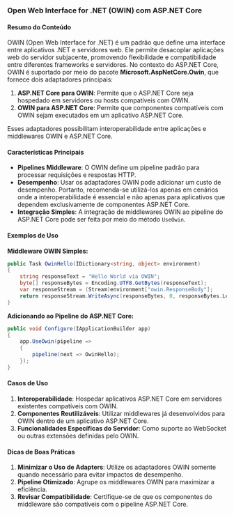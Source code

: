 ### Open Web Interface for .NET (OWIN) com ASP.NET Core

#### Resumo do Conteúdo

OWIN (Open Web Interface for .NET) é um padrão que define uma interface entre aplicativos .NET e servidores web. Ele permite desacoplar aplicações web do servidor subjacente, promovendo flexibilidade e compatibilidade entre diferentes frameworks e servidores. No contexto do ASP.NET Core, OWIN é suportado por meio do pacote **Microsoft.AspNetCore.Owin**, que fornece dois adaptadores principais:

1. **ASP.NET Core para OWIN**: Permite que o ASP.NET Core seja hospedado em servidores ou hosts compatíveis com OWIN.
2. **OWIN para ASP.NET Core**: Permite que componentes compatíveis com OWIN sejam executados em um aplicativo ASP.NET Core.

Esses adaptadores possibilitam interoperabilidade entre aplicações e middlewares OWIN e ASP.NET Core.

#### Características Principais

- **Pipelines Middleware**: O OWIN define um pipeline padrão para processar requisições e respostas HTTP. 
- **Desempenho**: Usar os adaptadores OWIN pode adicionar um custo de desempenho. Portanto, recomenda-se utilizá-los apenas em cenários onde a interoperabilidade é essencial e não apenas para aplicativos que dependem exclusivamente de componentes ASP.NET Core.
- **Integração Simples**: A integração de middlewares OWIN ao pipeline do ASP.NET Core pode ser feita por meio do método `UseOwin`.

#### Exemplos de Uso

**Middleware OWIN Simples:**
```csharp
public Task OwinHello(IDictionary<string, object> environment)
{
    string responseText = "Hello World via OWIN";
    byte[] responseBytes = Encoding.UTF8.GetBytes(responseText);
    var responseStream = (Stream)environment["owin.ResponseBody"];
    return responseStream.WriteAsync(responseBytes, 0, responseBytes.Length);
}
```

**Adicionando ao Pipeline do ASP.NET Core:**
```csharp
public void Configure(IApplicationBuilder app)
{
    app.UseOwin(pipeline =>
    {
        pipeline(next => OwinHello);
    });
}
```

#### Casos de Uso

1. **Interoperabilidade**: Hospedar aplicativos ASP.NET Core em servidores existentes compatíveis com OWIN.
2. **Componentes Reutilizáveis**: Utilizar middlewares já desenvolvidos para OWIN dentro de um aplicativo ASP.NET Core.
3. **Funcionalidades Específicas do Servidor**: Como suporte ao WebSocket ou outras extensões definidas pelo OWIN.

#### Dicas de Boas Práticas

1. **Minimizar o Uso de Adapters**: Utilize os adaptadores OWIN somente quando necessário para evitar impactos de desempenho.
2. **Pipeline Otimizado**: Agrupe os middlewares OWIN para maximizar a eficiência.
3. **Revisar Compatibilidade**: Certifique-se de que os componentes do middleware são compatíveis com o pipeline ASP.NET Core.
